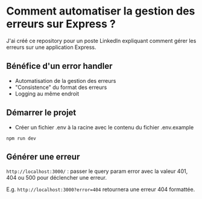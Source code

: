 # Comment automatiser la gestion des erreurs sur Express ?

J'ai créé ce repository pour un poste LinkedIn expliquant comment gérer les erreurs sur une application Express.

## Bénéfice d'un error handler
- Automatisation de la gestion des erreurs
- "Consistence" du format des erreurs
- Logging au même endroit

## Démarrer le projet

- Créer un fichier .env à la racine avec le contenu du fichier .env.example

``npm run dev``

## Générer une erreur
``http://localhost:3000/`` : passer le query param error avec la valeur 401, 404 ou 500 pour déclencher une erreur.

E.g. ``http://localhost:3000?error=404`` retournera une erreur 404 formattée.